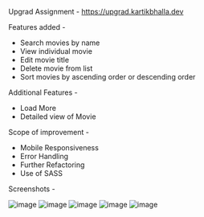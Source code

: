 Upgrad Assignment - https://upgrad.kartikbhalla.dev

Features added - 
- Search movies by name
- View individual movie 
- Edit movie title
- Delete movie from list
- Sort movies by ascending order or descending order

Additional Features - 
- Load More
- Detailed view of Movie

Scope of improvement -
- Mobile Responsiveness
- Error Handling
- Further Refactoring
- Use of SASS

Screenshots - 

![image](https://user-images.githubusercontent.com/17761740/163406546-78049444-24e0-4a81-af05-6775c3c31480.png)
![image](https://user-images.githubusercontent.com/17761740/163406737-522e65ef-f9a1-4d1a-b3dc-2671af531676.png)
![image](https://user-images.githubusercontent.com/17761740/163406844-9c2ce880-a699-4597-8c08-f78a05526269.png)
![image](https://user-images.githubusercontent.com/17761740/163406912-e7e42b9b-9290-4efb-a910-32aa7ba1ba93.png)
![image](https://user-images.githubusercontent.com/17761740/163407002-0e770548-d7fc-448f-8152-0c79890fc8e5.png)

